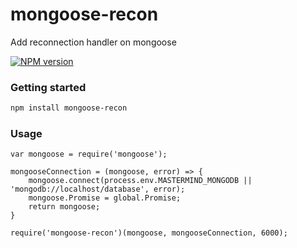 # mongoose-recon
Add reconnection handler on mongoose

[![NPM version](https://badge.fury.io/js/mongoose-recon.svg)](https://www.npmjs.com/package/mongoose-recon/)

### Getting started

```bash
npm install mongoose-recon 
```

### Usage

```node
var mongoose = require('mongoose');

mongooseConnection = (mongoose, error) => {
	mongoose.connect(process.env.MASTERMIND_MONGODB || 'mongodb://localhost/database', error);
	mongoose.Promise = global.Promise;
	return mongoose;
}

require('mongoose-recon')(mongoose, mongooseConnection, 6000);
```
